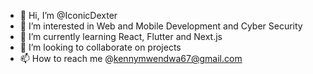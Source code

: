 - 👋 Hi, I’m @IconicDexter
- 👀 I’m interested in Web and Mobile Development and Cyber Security 
- 🌱 I’m currently learning React, Flutter and Next.js
- 💞️ I’m looking to collaborate on projects
- 📫 How to reach me @kennymwendwa67@gmail.com

<!---
IconicDexter/IconicDexter is a ✨ special ✨ repository because its `README.md` (this file) appears on your GitHub profile.
You can click the Preview link to take a look at your changes.
--->
